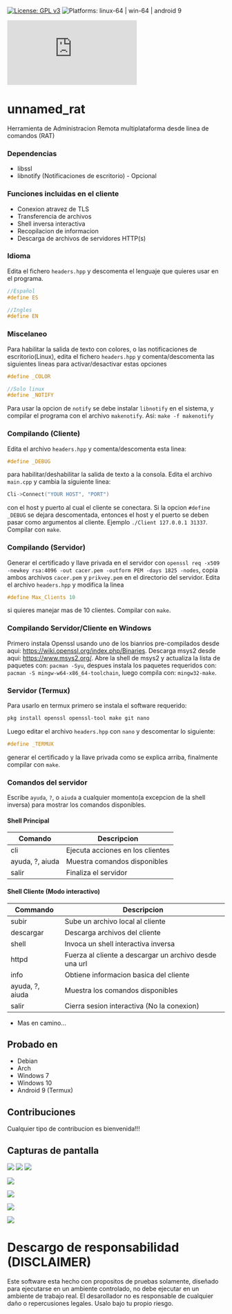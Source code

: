 [![License: GPL v3](https://img.shields.io/badge/License-GPLv3-blue.svg)](https://www.gnu.org/licenses/gpl-3.0) ![Platforms: linux-64 | win-64 | android 9](https://img.shields.io/badge/platform-linux--64%20|%20win--64%20|%20android-success.svg)

![English Documentation](https://github.com/d3adlym1nd/unnamed_rat/blob/master/README.md)
# unnamed_rat
Herramienta de Administracion Remota multiplataforma desde linea de comandos (RAT)

### Dependencias
- libssl
- libnotify (Notificaciones de escritorio) - Opcional

### Funciones incluidas en el cliente
- Conexion atravez de TLS
- Transferencia de archivos
- Shell inversa interactiva
- Recopilacion de informacion
- Descarga de archivos de servidores HTTP(s)

### Idioma
Edita el fichero `headers.hpp` y descomenta el lenguaje que quieres usar en el programa.
```cpp
//Español
#define ES

//Ingles
#define EN
```

### Miscelaneo
Para habilitar la salida de texto con colores, o las notificaciones de escritorio(Linux), edita el fichero `headers.hpp` y comenta/descomenta las siguientes lineas para activar/desactivar estas opciones
```cpp
#define _COLOR 

//Solo linux
#define _NOTIFY
```
Para usar la opcion de `notify` se debe instalar `libnotify` en el sistema, y compilar el programa con el archivo `makenotify`. Asi: `make -f makenotify`

### Compilando (Cliente)
Edita el archivo `headers.hpp` y comenta/descomenta esta linea:
```cpp
#define _DEBUG
```
para habilitar/deshabilitar la salida de texto a la consola. Edita el archivo `main.cpp` y cambia la siguiente linea:
```cpp
Cli->Connect("YOUR HOST", "PORT")
```
con el host y puerto al cual el cliente se conectara. Si la opcion `#define _DEBUG` se dejara descomentada, entonces el host y el puerto se deben pasar como argumentos al cliente. Ejemplo `./Client 127.0.0.1 31337`. Compilar con `make`.

### Compilando (Servidor)
Generar el certificado y llave privada en el servidor con `openssl req -x509 -newkey rsa:4096 -out cacer.pem -outform PEM -days 1825 -nodes`, copia ambos archivos `cacer.pem` y `prikvey.pem` en el directorio del servidor.
Edita el archivo `headers.hpp` y modifica la linea
```cpp
#define Max_Clients 10
```
si quieres manejar mas de 10 clientes. Compilar con `make`.

### Compilando Servidor/Cliente en Windows
Primero instala Openssl usando uno de los bianrios pre-compilados desde aqui: https://wiki.openssl.org/index.php/Binaries. Descarga msys2 desde aqui: https://www.msys2.org/. Abre la shell de msys2 y actualiza la lista de paquetes con: `pacman -Syu`, despues instala los paquetes requeridos con: `pacman -S mingw-w64-x86_64-toolchain`, luego compila con: `mingw32-make`.

### Servidor (Termux)
Para usarlo en termux primero se instala el software requerido:
```sh
pkg install openssl openssl-tool make git nano
```
Luego editar el archivo `headers.hpp` con `nano` y descomentar lo siguiente:
```cpp
#define _TERMUX
```
 generar el certificado y la llave privada como se explica arriba, finalmente compilar con `make`.

### Comandos del servidor
Escribe `ayuda`, `?`, o `aiuda` a cualquier momento(a excepcion de la shell inversa) para mostrar los comandos disponibles.

#### Shell Principal
Comando | Descripcion
------- | ------
cli | Ejecuta acciones en los clientes
ayuda, ?, aiuda | Muestra comandos disponibles
salir | Finaliza el servidor

#### Shell Cliente (Modo interactivo)
Commando | Descripcion
-------- | ------
subir | Sube un archivo local al cliente
descargar | Descarga archivos del cliente
shell | Invoca un shell interactiva inversa
httpd | Fuerza al cliente a descargar un archivo desde una url
info | Obtiene informacion basica del cliente
ayuda, ?, aiuda | Muestra los comandos disponibles
salir | Cierra sesion interactiva (No la conexion)
- Mas en camino...

## Probado en
- Debian
- Arch
- Windows 7
- Windows 10
- Android 9 (Termux)

## Contribuciones
Cualquier tipo de contribucion es bienvenida!!!

## Capturas de pantalla
![](https://i.imgur.com/r6FewoQ.jpg)
![](https://i.imgur.com/fUgwlZx.jpg)
![](https://i.imgur.com/AZqPXmg.jpg)

![](https://i.imgur.com/p04wBN1.jpg)

![](https://i.imgur.com/NF7cQUC.jpg)

![](https://i.imgur.com/7Q4yjxh.jpg)

![](https://i.imgur.com/TNRV7kh.jpg)

# Descargo de responsabilidad (DISCLAIMER)
Este software esta hecho con propositos de pruebas solamente, diseñado para ejecutarse en un ambiente controlado, no debe ejecutar en un ambiente de trabajo real. El desarollador no es responsable de cualquier daño o repercusiones legales. Usalo bajo tu propio riesgo.
